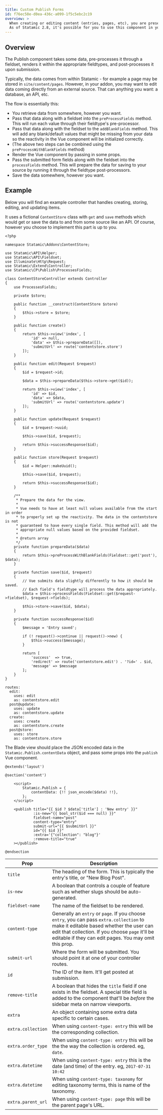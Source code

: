 ```yaml
---
title: Custom Publish Forms
id: f76ec58e-d0ea-436c-a099-1f5c5ebc2c19
overview: >
  When creating or editing content (entries, pages, etc), you are presented with a form view. This is what we call the "Publish" form.
  As of Statamic 2.8, it's possible for you to use this component in your addons.
---
```


## Overview

The Publish component takes some data, pre-processes it through a fieldset, renders it within the appropriate fieldtypes, and post-processes it upon submission.

Typically, the data comes from within Statamic - for example a page may be stored in `site/content/pages`.
However, in your addon, you may want to edit data coming directly from an external source. That can anything you want: a database, an API, etc.

The flow is essentially this:

- You retrieve data from somewhere, however you want.
- Pass that data along with a fieldset into the `preProcessFields` method. This will run each value through their fieldtype's pre-processor.
- Pass that data along with the fieldset to the `addBlankFields` method. This will add any blank/default values that might be missing from your data so the reactivity in the Vue component will be initialized correctly.
- (The above two steps can be combined using the `preProcessWithBlankFields` method)
- Render the Vue component by passing in some props.
- Pass the submitted form fields along with the fieldset into the `processFields` method. This will prepare the data for saving to your source by running it through the fieldtype post-processors.
- Save the data somewhere, however you want.

## Example

Below you will find an example controller that handles creating, storing, editing, and updating items.

It uses a fictional `ContentStore` class with `get` and `save` methods which would get or save the data to and from some source like an API.
Of course, however you choose to implement this part is up to you.

``` .language-php
<?php

namespace Statamic\Addons\ContentStore;

use Statamic\API\Helper;
use Statamic\API\Fieldset;
use Illuminate\Http\Request;
use Statamic\Extend\Controller;
use Statamic\CP\Publish\ProcessesFields;

class ContentStoreController extends Controller
{
    use ProcessesFields;

    private $store;

    public function __construct(ContentStore $store)
    {
        $this->store = $store;
    }

    public function create()
    {
        return $this->view('index', [
            'id' => null,
            'data' => $this->prepareData([]),
            'submitUrl' => route('contentstore.store')
        ]);
    }

    public function edit(Request $request)
    {
        $id = $request->id;

        $data = $this->prepareData($this->store->get($id));

        return $this->view('index', [
            'id' => $id,
            'data' => $data,
            'submitUrl' => route('contentstore.update')
        ]);
    }

    public function update(Request $request)
    {
        $id = $request->uuid;

        $this->save($id, $request);

        return $this->successResponse($id);
    }

    public function store(Request $request)
    {
        $id = Helper::makeUuid();

        $this->save($id, $request);

        return $this->successResponse($id);
    }

    /**
     * Prepare the data for the view.
     *
     * Vue needs to have at least null values available from the start in order
     * to properly set up the reactivity. The data in the contentstore is not
     * guaranteed to have every single field. This method will add the
     * appropriate null values based on the provided fieldset.
     *
     * @return array
     */
    private function prepareData($data)
    {
        return $this->preProcessWithBlankFields(Fieldset::get('post'), $data);
    }

    private function save($id, $request)
    {
        // Vue submits data slightly differently to how it should be saved.
        // Each field's fieldtype will process the data appropriately.
        $data = $this->processFields(Fieldset::get($request->fieldset), $request->fields);

        $this->store->save($id, $data);
    }

    private function successResponse($id)
    {
        $message = 'Entry saved';

        if (! request()->continue || request()->new) {
            $this->success($message);
        }

        return [
            'success'  => true,
            'redirect' => route('contentstore.edit') . '?id=' . $id,
            'message' => $message
        ];
    }
}
```

``` .language-yaml
routes:
  edit:
    uses: edit
    as: contentstore.edit
  post@update:
    uses: update
    as: contentstore.update
  create:
    uses: create
    as: contentstore.create
  post@store:
    uses: store
    as: contentstore.store
```

The Blade view should place the JSON encoded data in the `Statamic.Publish.contentData` object, and pass some props into the `publish` Vue component.

``` .language-blade
@extends('layout')

@section('content')

    <script>
        Statamic.Publish = {
            contentData: {!! json_encode($data) !!},
        };
    </script>

    <publish title="{{ $id ? $data['title'] : 'New entry' }}"
             :is-new="{{ bool_str($id === null) }}"
             fieldset-name="post"
             content-type="entry"
             submit-url="{{ $submitUrl }}"
             id="{{ $id }}"
             :extra='{"collection": "blog"}'
             :remove-title="true"
    ></publish>

@endsection
```

| Prop | Description |
|------|-------------|
| `title` | The heading of the form. This is typically the entry's title, or "New Blog Post". |
| `is-new` | A boolean that controls a couple of feature such as whether slugs should be auto-generated. |
| `fieldset-name` | The name of the fieldset to be rendered. |
| `content-type` | Generally an `entry` or `page`. If you choose `entry`, you can pass `extra.collection` to make it editable based whether the user can edit that collection.  If you choose `page` it'll be editable if they can edit pages. You may omit this prop. |
| `submit-url` | Where the form will be submitted. You should point it at one of your controller routes. |
| `id` | The ID of the item. It'll get posted at submission. |
| `remove-title` | A boolean that hides the `title` field if one exists in the fieldset. A special title field is added to the component that'll be _before_ the sidebar meta on narrow viewports. |
| `extra` | An object containing some extra data specific to certain cases. |
| `extra.collection` | When using `content-type: entry` this will be the corresponding collection. |
| `extra.order_type` | When using `content-type: entry` this will be the the way the collection is ordered. eg, `date`. |
| `extra.datetime` | When using `content-type: entry` this is the date (and time) of the entry. eg, `2017-07-31 10:42` |
| `extra.datetime` | When using `content-type: taxonomy` for editing taxonomy terms, this is name of the taxonomy. |
| `extra.parent_url` | When using `content-type: page` this will be the parent page's URL. |